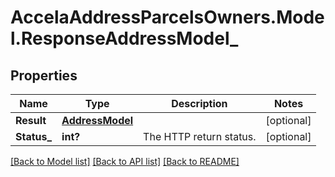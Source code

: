 # AccelaAddressParcelsOwners.Model.ResponseAddressModel_
## Properties

Name | Type | Description | Notes
------------ | ------------- | ------------- | -------------
**Result** | [**AddressModel**](AddressModel.md) |  | [optional] 
**Status_** | **int?** | The HTTP return status. | [optional] 

[[Back to Model list]](../README.md#documentation-for-models) [[Back to API list]](../README.md#documentation-for-api-endpoints) [[Back to README]](../README.md)


